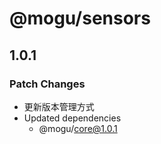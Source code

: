 # @mogu/sensors

## 1.0.1

### Patch Changes

- 更新版本管理方式
- Updated dependencies
  - @mogu/core@1.0.1
